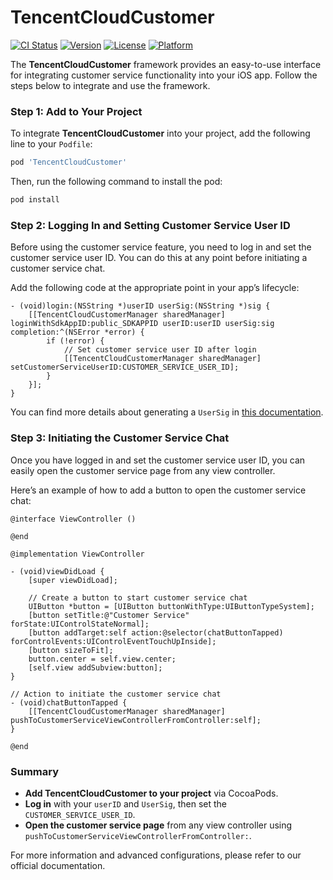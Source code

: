 
# TencentCloudCustomer

[![CI Status](https://img.shields.io/travis/24520036/TencentCloudCustomer.svg?style=flat)](https://travis-ci.org/24520036/TencentCloudCustomer)
[![Version](https://img.shields.io/cocoapods/v/TencentCloudCustomer.svg?style=flat)](https://cocoapods.org/pods/TencentCloudCustomer)
[![License](https://img.shields.io/cocoapods/l/TencentCloudCustomer.svg?style=flat)](https://cocoapods.org/pods/TencentCloudCustomer)
[![Platform](https://img.shields.io/cocoapods/p/TencentCloudCustomer.svg?style=flat)](https://cocoapods.org/pods/TencentCloudCustomer)


The **TencentCloudCustomer** framework provides an easy-to-use interface for integrating customer service functionality into your iOS app. Follow the steps below to integrate and use the framework.

### Step 1: Add to Your Project

To integrate **TencentCloudCustomer** into your project, add the following line to your `Podfile`:

```ruby
pod 'TencentCloudCustomer'
```

Then, run the following command to install the pod:

```bash
pod install
```

### Step 2: Logging In and Setting Customer Service User ID

Before using the customer service feature, you need to log in and set the customer service user ID. You can do this at any point before initiating a customer service chat.

Add the following code at the appropriate point in your app’s lifecycle:

```objc
- (void)login:(NSString *)userID userSig:(NSString *)sig {
    [[TencentCloudCustomerManager sharedManager] loginWithSdkAppID:public_SDKAPPID userID:userID userSig:sig completion:^(NSError *error) {
        if (!error) {
            // Set customer service user ID after login
            [[TencentCloudCustomerManager sharedManager] setCustomerServiceUserID:CUSTOMER_SERVICE_USER_ID];
        }
    }];
}
```

You can find more details about generating a `UserSig` in [this documentation](https://www.tencentcloud.com/document/product/1047/34385).

### Step 3: Initiating the Customer Service Chat

Once you have logged in and set the customer service user ID, you can easily open the customer service page from any view controller.

Here’s an example of how to add a button to open the customer service chat:

```objc
@interface ViewController ()

@end

@implementation ViewController

- (void)viewDidLoad {
    [super viewDidLoad];
    
    // Create a button to start customer service chat
    UIButton *button = [UIButton buttonWithType:UIButtonTypeSystem];
    [button setTitle:@"Customer Service" forState:UIControlStateNormal];
    [button addTarget:self action:@selector(chatButtonTapped) forControlEvents:UIControlEventTouchUpInside];
    [button sizeToFit];
    button.center = self.view.center;
    [self.view addSubview:button];
}

// Action to initiate the customer service chat
- (void)chatButtonTapped {
    [[TencentCloudCustomerManager sharedManager] pushToCustomerServiceViewControllerFromController:self];
}

@end
```

### Summary

- **Add TencentCloudCustomer to your project** via CocoaPods.
- **Log in** with your `userID` and `UserSig`, then set the `CUSTOMER_SERVICE_USER_ID`.
- **Open the customer service page** from any view controller using `pushToCustomerServiceViewControllerFromController:`.

For more information and advanced configurations, please refer to our official documentation.

